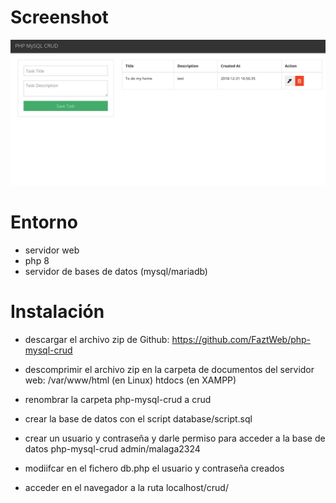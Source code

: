# Screenshot
![](docs/screenshot.png)

# Entorno
- servidor web
- php 8
- servidor de bases de datos (mysql/mariadb)

# Instalación
- descargar el archivo zip de Github:
    https://github.com/FaztWeb/php-mysql-crud

- descomprimir el archivo zip en la carpeta de documentos del servidor web:
    /var/www/html (en Linux)
    htdocs (en XAMPP)

- renombrar la carpeta php-mysql-crud a crud

- crear la base de datos con el script database/script.sql

- crear un usuario y contraseña y darle permiso para acceder a la base de datos php-mysql-crud
    admin/malaga2324

- modiifcar en el fichero db.php el usuario y contraseña creados

<?php
session_start();

$conn = mysqli_connect(
  'localhost',
  'admin',
  'malaga2324',
  'php_mysql_crud'
) or die(mysqli_erro($mysqli));

?>
- acceder en el navegador a la ruta
localhost/crud/
